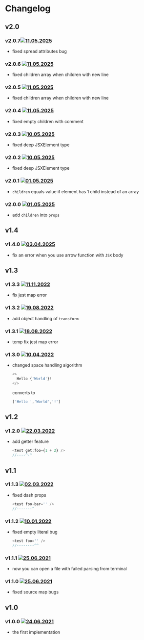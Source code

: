 # Changelog

## v2.0

### v2.0.7[![11.05.2025](https://img.shields.io/date/1746916539)](https://github.com/d8corp/innet-jsx/tree/v2.0.7)

- fixed spread attributes bug

### v2.0.6 [![11.05.2025](https://img.shields.io/date/1746916079)](https://github.com/d8corp/innet-jsx/tree/v2.0.6)

- fixed children array when children with new line

### v2.0.5 [![11.05.2025](https://img.shields.io/date/1746914343)](https://github.com/d8corp/innet-jsx/tree/v2.0.5)

- fixed children array when children with new line

### v2.0.4 [![11.05.2025](https://img.shields.io/date/1746912453)](https://github.com/d8corp/innet-jsx/tree/v2.0.4)

- fixed empty children with comment

### v2.0.3 [![10.05.2025](https://img.shields.io/date/1746880659)](https://github.com/d8corp/innet-jsx/tree/v2.0.3)

- fixed deep JSXElement type

### v2.0.2 [![10.05.2025](https://img.shields.io/date/1746877700)](https://github.com/d8corp/innet-jsx/tree/v2.0.2)

- fixed deep JSXElement type

### v2.0.1 [![01.05.2025](https://img.shields.io/date/1746125392)](https://github.com/d8corp/innet-jsx/tree/v2.0.1)

- `children` equals value if element has 1 child instead of an array

### v2.0.0 [![01.05.2025](https://img.shields.io/date/1746120186)](https://github.com/d8corp/innet-jsx/tree/v2.0.0)

- add `children` into `props`

## v1.4

### v1.4.0 [![03.04.2025](https://img.shields.io/date/1743628601)](https://github.com/d8corp/innet-jsx/tree/v1.4.0)

- fix an error when you use arrow function with `JSX` body

## v1.3

### v1.3.3 [![11.11.2022](https://img.shields.io/date/1668166492)](https://github.com/d8corp/innet-jsx/tree/v1.3.3)

- fix jest map error

### v1.3.2 [![19.08.2022](https://img.shields.io/date/1660896288)](https://github.com/d8corp/innet-jsx/tree/v1.3.2)

- add object handling of `transform`

### v1.3.1 [![18.08.2022](https://img.shields.io/date/1660840746)](https://github.com/d8corp/innet-jsx/tree/v1.3.1)

- temp fix jest map error

### v1.3.0 [![10.04.2022](https://img.shields.io/date/1649587842)](https://github.com/d8corp/innet-jsx/tree/v1.3.0)

- changed space handling algorithm
  ```typescript jsx
  <>
    Hello {'World'}!
  </>
  ```
  converts to
  ```typescript jsx
  ['Hello ','World','!']
  ```

## v1.2

### v1.2.0 [![22.03.2022](https://img.shields.io/date/1647978691)](https://github.com/d8corp/innet-jsx/tree/v1.2.0)
- add getter feature
  ```typescript jsx
  <test get:foo={1 + 2} />
  //----^-^
  ```

## v1.1

### v1.1.3 [![02.03.2022](https://img.shields.io/date/1646170118)](https://github.com/d8corp/innet-jsx/tree/v1.1.3)
- fixed dash props
  ```typescript jsx
  <test foo-bar='' />
  //-------^
  ```

### v1.1.2 [![10.01.2022](https://img.shields.io/date/1641846763)](https://github.com/d8corp/innet-jsx/tree/v1.1.2)
- fixed empty literal bug
  ```typescript jsx
  <test foo='' />
  //--------^^
  ```

### v1.1.1 [![25.06.2021](https://img.shields.io/date/1624793291)](https://github.com/d8corp/innet-jsx/tree/v1.1.1)
- now you can open a file with failed parsing from terminal

### v1.1.0 [![25.06.2021](https://img.shields.io/date/1624632591)](https://github.com/d8corp/innet-jsx/tree/v1.1.0)
- fixed source map bugs

## v1.0

### v1.0.0 [![24.06.2021](https://img.shields.io/date/1624547959)](https://github.com/d8corp/innet-jsx/tree/v1.0.0)
- the first implementation
